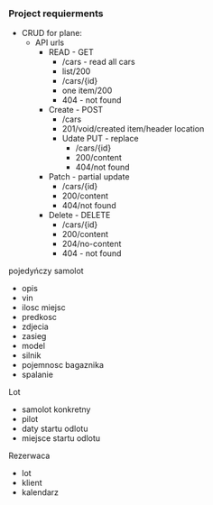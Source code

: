 ### Project requierments
- CRUD for plane:
  - API urls
    - READ - GET
      - /cars - read all cars
      - list/200
      - /cars/{id}
      - one item/200
      - 404 - not found
    - Create - POST
      - /cars 
      - 201/void/created item/header location
      - Udate  PUT - replace 
          - /cars/{id}
          - 200/content
          - 404/not found
    - Patch - partial update
        - /cars/{id}
        - 200/content
        - 404/not found
    - Delete - DELETE 
      - /cars/{id}
      - 200/content
      - 204/no-content
      - 404 - not found
  
pojedyńczy samolot
- opis
- vin
- ilosc miejsc
- predkosc
- zdjecia
- zasieg
- model
- silnik
- pojemnosc bagaznika
- spalanie
               

Lot 
 - samolot konkretny
 - pilot
 - daty startu odlotu
 - miejsce startu odlotu
 
Rezerwaca
- lot   
- klient
- kalendarz
